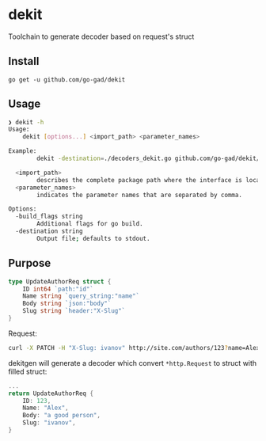 # dekit
Toolchain to generate decoder based on request's struct

## Install

```
go get -u github.com/go-gad/dekit
```

## Usage

```sh
❯ dekit -h
Usage:
    dekit [options...] <import_path> <parameter_names>

Example:
        dekit -destination=./decoders_dekit.go github.com/go-gad/dekit/examples/pizza CreateOrderReq

  <import_path>
        describes the complete package path where the interface is located.
  <parameter_names>
        indicates the parameter names that are separated by comma.

Options:
  -build_flags string
        Additional flags for go build.
  -destination string
        Output file; defaults to stdout.
```

## Purpose

```go
type UpdateAuthorReq struct {
    ID int64 `path:"id"`
    Name string `query_string:"name"`
    Body string `json:"body"`
    Slug string `header:"X-Slug"`
}
```

Request:
```sh
curl -X PATCH -H "X-Slug: ivanov" http://site.com/authors/123?name=Alex -d '{"body":"a good person"}'
```

dekitgen will generate a decoder which convert `*http.Request` to struct with filled struct:
```go
...
return UpdateAuthorReq {
    ID: 123,
    Name: "Alex",
    Body: "a good person",
    Slug: "ivanov",
}
```
